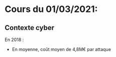 
# Cours du 01/03/2021:

## Contexte cyber

En 2018 :
 - En moyenne, coût moyen de 4,8M€ par attaque
